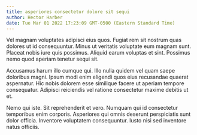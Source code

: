 ```yaml
---
title: asperiores consectetur dolore sit sequi
author: Hector Harber
date: Tue Mar 01 2022 17:23:09 GMT-0500 (Eastern Standard Time)
---
```

Vel magnam voluptates adipisci eius quos. Fugiat rem sit nostrum quas dolores ut id consequuntur. Minus ut veritatis voluptate eum magnam sunt. Placeat nobis iure quis possimus. Aliquid earum voluptas et sint. Possimus nemo quod aperiam tenetur sequi sit.

 Accusamus harum illo cumque qui. Illo nulla quidem vel quam saepe doloribus magni. Ipsum modi enim eligendi quos eius recusandae quaerat aspernatur. Hic nobis dolorem esse similique facere ut aperiam tempore consequatur. Adipisci reiciendis vel ratione consectetur maxime debitis ut et.

 Nemo qui iste. Sit reprehenderit et vero. Numquam qui id consectetur temporibus enim corporis. Asperiores qui omnis deserunt perspiciatis sunt dolor officia. Inventore voluptatem consequuntur. Iusto nisi sed inventore natus officiis.